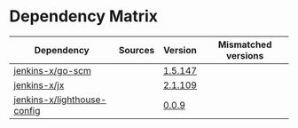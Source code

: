 # Dependency Matrix

Dependency | Sources | Version | Mismatched versions
---------- | ------- | ------- | -------------------
[jenkins-x/go-scm](https://github.com/jenkins-x/go-scm) |  | [1.5.147]() | 
[jenkins-x/jx](https://github.com/jenkins-x/jx) |  | [2.1.109](https://github.com/jenkins-x/jx/releases/tag/v2.1.109) | 
[jenkins-x/lighthouse-config](https://github.com/jenkins-x/lighthouse-config) |  | [0.0.9]() | 
